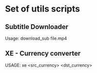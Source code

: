 # Set of utils scripts


## Subtitle Downloader

Usage: download_sub file.mp4

## XE - Currency converter

USAGE: xe <amount> <src_currency> <dst_currency>
